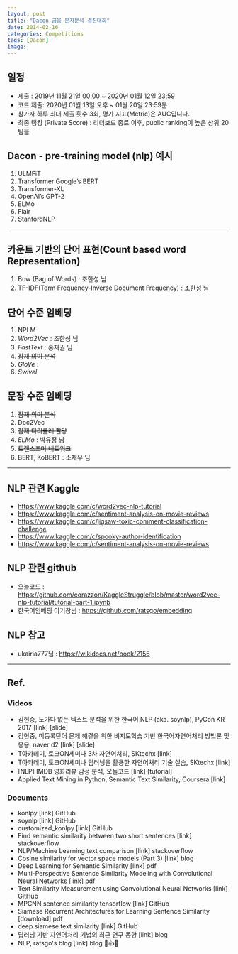 ```yaml
---
layout: post
title: "Dacon 금융 문자분석 경진대회"
date: 2014-02-16
categories: Competitions
tags: [Dacon]
image:
---
```


## 일정
- 제출 : 2019년 11월 21일 00:00 ~ 2020년 01월 12일 23:59
- 코드 제출: 2020년 01월 13일 오후 ~ 01월 20일 23:59분
- 참가자 하루 최대 제출 횟수 3회, 평가 지표(Metric)은 AUC입니다.
- 최종 랭킹 (Private Score) : 리더보드 종료 이후, public ranking이 높은 상위 20팀을

## Dacon - pre-training model (nlp) 예시
1. ULMFiT
2. Transformer Google’s BERT
3. Transformer-XL
4. OpenAI’s GPT-2
5. ELMo
6. Flair
7. StanfordNLP

***

## 카운트 기반의 단어 표현(Count based word Representation)
1. Bow (Bag of Words) : 조한성 님
2. TF-IDF(Term Frequency-Inverse Document Frequency) : 조한성 님

## 단어 수준 임베딩
1. NPLM
2. *Word2Vec* : 조한성 님
3. *FastText* : 홍재권 님
4. ~~잠재 의미 분석~~
5. *GloVe* :
6. *Swivel*

## 문장 수준 임베딩
1. ~~잠재 의미 분석~~
2. Doc2Vec
3. ~~잠재 디리클레 할당~~
4. *ELMo* : 박유정 님
5. ~~트랜스포머 네트워크~~
6. BERT, KoBERT : 소재우 님

***

## NLP 관련 Kaggle
* https://www.kaggle.com/c/word2vec-nlp-tutorial
* https://www.kaggle.com/c/sentiment-analysis-on-movie-reviews
* https://www.kaggle.com/c/jigsaw-toxic-comment-classification-challenge
* https://www.kaggle.com/c/spooky-author-identification
* https://www.kaggle.com/c/sentiment-analysis-on-movie-reviews

## NLP 관련 github
* 오늘코드 : https://github.com/corazzon/KaggleStruggle/blob/master/word2vec-nlp-tutorial/tutorial-part-1.ipynb
* 한국어임베딩 이기창님 : https://github.com/ratsgo/embedding

## NLP 참고
* ukairia777님 : https://wikidocs.net/book/2155

***

## Ref.
### Videos
* 김현중, 노가다 없는 텍스트 분석을 위한 한국어 NLP (aka. soynlp), PyCon KR 2017 [link] [slide]
* 김현중, 미등록단어 문제 해결을 위한 비지도학습 기반 한국어자연어처리 방법론 및 응용, naver d2 [link] [slide]
* T아카데미, 토크ON세미나 3차 자연어처리, SKtechx [link]
* T아카데미, 토크ON세미나 딥러닝을 활용한 자연어처리 기술 실습, SKtechx [link]
* [NLP] IMDB 영화리뷰 감정 분석, 오늘코드 [link] [tutorial]
* Applied Text Mining in Python, Semantic Text Similarity, Coursera [link]

### Documents
* konlpy [link] GitHub
* soynlp [link] GitHub
* customized_konlpy [link] GitHub
* Find semantic similarity between two short sentences [link] stackoverflow
* NLP/Machine Learning text comparison [link] stackoverflow
* Cosine similarity for vector space models (Part 3) [link] blog
* Deep Learning for Semantic Similarity [link] pdf
* Multi-Perspective Sentence Similarity Modeling with Convolutional Neural Networks [link] pdf
* Text Similarity Measurement using Convolutional Neural Networks [link] GitHub
* MPCNN sentence similarity tensorflow [link] GitHub
* Siamese Recurrent Architectures for Learning Sentence Similarity [download] pdf
* deep siamese text similarity [link] GitHub
* 딥러닝 기반 자연어처리 기법의 최근 연구 동향 [link] blog
* NLP, ratsgo's blog [link] blog 💯👍🌟
